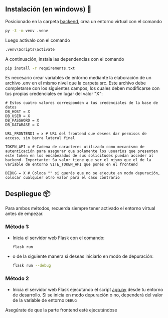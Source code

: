 ## Instalación (en windows) 🔧
Posicionado en la carpeta [backend](./), crea un entorno virtual con el comando

```bash
py -3 -m venv .venv
```

Luego actívalo con el comando

```bash
.venv\Scripts\activate
```

A continuación, instala las dependencias con el comando

```bash
pip install -r requirements.txt
```

Es necesario crear variables de entorno mediante la elaboración de un archivo .env en el mismo nivel que la carpeta src. Este archivo debe completarse con los siguientes campos, los cuales deben modificarse con tus propias credenciales en lugar del valor "X":

```env
# Estos cuatro valores corresponden a tus credenciales de la base de datos
DB_HOST = X
DB_USER = X
DB_PASSWORD = X
DB_DATABASE = X

URL_FRONTEND1 = x # URL del frontend que desees dar permisos de acceso, sin barra lateral final

TOKEN_API = # Cadena de caracteres utilizado como mecanismo de autenticación para asegurar que solamente los usuarios que presenten este token en los encabezados de sus solicitudes puedan acceder al backend. Importante: Su valor tiene que ser el mismo que el de la variable de entorno VITE_TOKEN_API que ponés en el frontend

DEBUG = X # Coloca "" si querés que no se ejecute en modo depuración, colocar cualquier otro valor para el caso contrario
```

## Despliegue 📦
Para ambos métodos, recuerda siempre tener activado el entorno virtual antes de empezar.

### Método 1:
* Inicia el servidor web Flask con el comando:
    ```bash
    flask run
    ```

* o de la siguiente manera si deseas iniciarlo en modo de depuración:
    ```bash
    flask run --debug
    ```

### Método 2
* Inicia el servidor web Flask ejecutando el script [app.py](./app.py) desde tu entorno de desarrollo. Si se inicia en modo depuración o no, dependerá del valor de la variable de entorno `DEBUG`

Asegúrate de que la parte frontend esté ejecutándose
